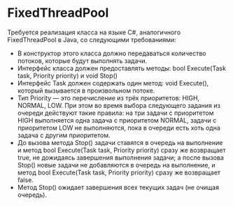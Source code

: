 # FixedThreadPool

Требуется реализация класса на языке C#, аналогичного FixedThreadPool в Java, со следующими требованиями: 

* В конструктор этого класса должно передаваться количество потоков, которые будут выполнять задачи. 
* Интерфейс класса должен предоставлять методы: bool Execute(Task task, Priority priority) и void Stop() 
* Интерфейс Task должен содержать один метод: void Execute(), который вызывается в произвольном потоке. 
* Тип Priority — это перечисление из трёх приоритетов: HIGH, NORMAL, LOW. При этом во время выбора следующего задания из очереди действуют такие правила: на три задачи с приоритетом HIGH выполняется одна задача с приоритетом NORMAL, задачи с приоритетом LOW не выполняются, пока в очереди есть хоть одна задача с другим приоритетом. 
* До вызова метода Stop() задачи ставятся в очередь на выполнение и метод bool Execute(Task task, Priority priority) сразу же возвращает true, не дожидаясь завершения выполнения задачи; а после вызова Stop() новые задачи не добавляются в очередь на выполнение, и метод bool Execute(Task task, Priority priority) сразу же возвращает false. 
* Метод Stop() ожидает завершения всех текущих задач (не очищая очередь).
